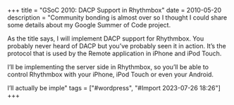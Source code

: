 +++
title = "GSoC 2010: DACP Support in Rhythmbox"
date = 2010-05-20
description = "Community bonding is almost over so I thought I could share some details about my Google Summer of Code project.


As the title says, I will implement DACP support for Rhythmbox. You probably never heard of DACP but you’ve probably seen it in action. It’s the protocol that is used by the Remote application in iPhone and iPod Touch.

I’ll be implementing the server side in Rhythmbox, so you’ll be able to control Rhythmbox with your iPhone, iPod Touch or even your Android.


I’ll actually be imple"
tags = ["#wordpress", "#Import 2023-07-26 18:26"]
+++

